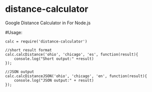 # distance-calculator
Google Distance Calculator in For Node.js

#Usage:

	calc = require('distance-calculator')
	
	//short result format
	calc.calcDistance('ohio', 'chicago', 'es', function(result){
		console.log("Short output:" +result)
	});
	
	//JSON output
	calc.calcDistanceJSON('ohio', 'chicago', 'en', function(result){
		console.log("JSON output:" + result)
	});

